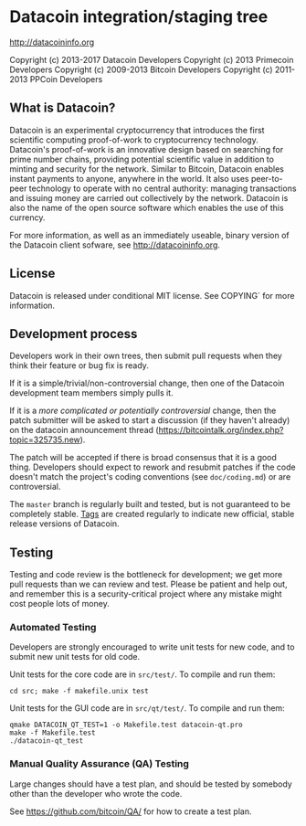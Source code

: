 Datacoin integration/staging tree
==================================

http://datacoininfo.org

Copyright (c) 2013-2017 Datacoin Developers
Copyright (c) 2013 Primecoin Developers
Copyright (c) 2009-2013 Bitcoin Developers
Copyright (c) 2011-2013 PPCoin Developers

What is Datacoin?
------------------

Datacoin is an experimental cryptocurrency that introduces the first
scientific computing proof-of-work to cryptocurrency technology. Datacoin's
proof-of-work is an innovative design based on searching for prime number
chains, providing potential scientific value in addition to minting and
security for the network. Similar to Bitcoin, Datacoin enables instant payments
to anyone, anywhere in the world. It also uses peer-to-peer technology to 
operate with no central authority: managing transactions and issuing money are 
carried out collectively by the network. Datacoin is also the name of the open
source software which enables the use of this currency.

For more information, as well as an immediately useable, binary version of
the Datacoin client sofware, see http://datacoininfo.org.

License
-------

Datacoin is released under conditional MIT license. See  COPYING` for more
information.

Development process
-------------------

Developers work in their own trees, then submit pull requests when they think
their feature or bug fix is ready.

If it is a simple/trivial/non-controversial change, then one of the Datacoin
development team members simply pulls it.

If it is a *more complicated or potentially controversial* change, then the patch
submitter will be asked to start a discussion (if they haven't already) on the
datacoin announcement thread (https://bitcointalk.org/index.php?topic=325735.new).

The patch will be accepted if there is broad consensus that it is a good thing.
Developers should expect to rework and resubmit patches if the code doesn't
match the project's coding conventions (see `doc/coding.md`) or are
controversial.

The `master` branch is regularly built and tested, but is not guaranteed to be
completely stable. [Tags](https://github.com/CoiningPress/datacoin/tags) are
created regularly to indicate new official, stable release versions of
Datacoin.

Testing
-------

Testing and code review is the bottleneck for development; we get more pull
requests than we can review and test. Please be patient and help out, and
remember this is a security-critical project where any mistake might cost people
lots of money.

### Automated Testing

Developers are strongly encouraged to write unit tests for new code, and to
submit new unit tests for old code.

Unit tests for the core code are in `src/test/`. To compile and run them:

    cd src; make -f makefile.unix test

Unit tests for the GUI code are in `src/qt/test/`. To compile and run them:

    qmake DATACOIN_QT_TEST=1 -o Makefile.test datacoin-qt.pro
    make -f Makefile.test
    ./datacoin-qt_test

### Manual Quality Assurance (QA) Testing

Large changes should have a test plan, and should be tested by somebody other
than the developer who wrote the code.

See https://github.com/bitcoin/QA/ for how to create a test plan.

